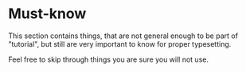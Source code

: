 # Must-know

This section contains things, that are not general enough to be part of "tutorial", but still are very important to know for proper typesetting.

Feel free to skip through things you are sure you will not use.
